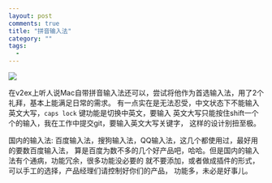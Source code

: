 ```yaml
---
layout: post
comments: true
title: "拼音输入法"
category: ""
tags: 
  - 
---
```


![](http://ww2.sinaimg.cn/mw690/493b785agw1eizl31w7vdj20iw0ala9z.jpg)

在v2ex上听人说Mac自带拼音输入法还可以，尝试将他作为首选输入法，用了2个礼拜，基本上能满足日常的需求。
有一点实在是无法忍受，中文状态下不能输入英文大写，`caps lock` 键功能是切换中英文，要输入
英文大写只能按住shift一个个的输入，我在工作中提交git，要输入英文大写关键字，
这样的设计别扭至极。  


国内的输入法: 百度输入法，搜狗输入法，QQ输入法，这几个都使用过，最好用的要数百度输入法，
算是百度为数不多的几个好产品吧，哈哈。但是国内的输入法有个通病，功能冗余，很多功能没必要的
就不要添加，或者做成插件的形式，可以手工的选择，产品经理们请控制好你们的产品，
功能多，未必是好事儿。
